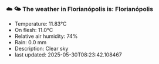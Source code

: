 ### ☁️ 🌤️  The weather in Florianópolis is: Florianópolis

- Temperature: 11.83°C
- On flesh: 11.0°C
- Relative air humidity: 74%
- Rain: 0.0 mm
- Description: Clear sky
- last updated: 2025-05-30T08:23:42.108467
